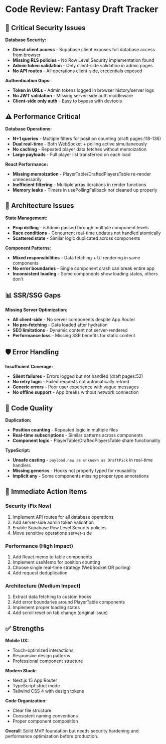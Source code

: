 # Code Review: Fantasy Draft Tracker

## 🚨 Critical Security Issues

**Database Security:**
- **Direct client access** - Supabase client exposes full database access from browser
- **Missing RLS policies** - No Row Level Security implementation found
- **Admin token validation** - Only client-side validation in admin pages
- **No API routes** - All operations client-side, credentials exposed

**Authentication Gaps:**
- **Token in URLs** - Admin tokens logged in browser history/server logs
- **No JWT validation** - Missing server-side auth middleware
- **Client-side only auth** - Easy to bypass with devtools

## ⚠️ Performance Critical

**Database Operations:**
- **N+1 queries** - Multiple filters for position counting (draft pages:118-136)
- **Dual real-time** - Both WebSocket + polling active simultaneously
- **No caching** - Repeated player data fetches without memoization
- **Large payloads** - Full player list transferred on each load

**React Performance:**
- **Missing memoization** - PlayerTable/DraftedPlayersTable re-render unnecessarily
- **Inefficient filtering** - Multiple array iterations in render functions
- **Memory leaks** - Timers in usePollingFallback not cleaned up properly

## 🔧 Architecture Issues

**State Management:**
- **Prop drilling** - isAdmin passed through multiple component levels
- **Race conditions** - Concurrent real-time updates not handled atomically
- **Scattered state** - Similar logic duplicated across components

**Component Patterns:**
- **Mixed responsibilities** - Data fetching + UI rendering in same components
- **No error boundaries** - Single component crash can break entire app
- **Inconsistent loading** - Some components show loading states, others don't

## 📊 SSR/SSG Gaps

**Missing Server Optimization:**
- **All client-side** - No server components despite App Router
- **No pre-fetching** - Data loaded after hydration
- **SEO limitations** - Dynamic content not server-rendered
- **Performance loss** - Missing SSR benefits for static content

## 🛡️ Error Handling

**Insufficient Coverage:**
- **Silent failures** - Errors logged but not handled (draft pages:52)
- **No retry logic** - Failed requests not automatically retried
- **Generic errors** - Poor user experience with vague messages
- **No offline support** - App breaks without network connection

## 🔄 Code Quality

**Duplication:**
- **Position counting** - Repeated logic in multiple files
- **Real-time subscriptions** - Similar patterns across components
- **Component logic** - PlayerTable/DraftedPlayersTable share functionality

**TypeScript:**
- **Unsafe casting** - `payload.new as unknown as DraftPick` in real-time handlers
- **Missing generics** - Hooks not properly typed for reusability
- **Implicit any** - Some components missing proper type annotations

## 🚀 Immediate Action Items

### Security (Fix Now)
1. Implement API routes for all database operations
2. Add server-side admin token validation
3. Enable Supabase Row Level Security policies
4. Move sensitive operations server-side

### Performance (High Impact)
1. Add React.memo to table components
2. Implement useMemo for position counting
3. Choose single real-time strategy (WebSocket OR polling)
4. Add request deduplication

### Architecture (Medium Impact)
1. Extract data fetching to custom hooks
2. Add error boundaries around PlayerTable components
3. Implement proper loading states
4. Add scroll reset on tab change (original issue)

## ✅ Strengths

**Mobile UX:**
- Touch-optimized interactions
- Responsive design patterns
- Professional component structure

**Modern Stack:**
- Next.js 15 App Router
- TypeScript strict mode
- Tailwind CSS 4 with design tokens

**Code Organization:**
- Clear file structure
- Consistent naming conventions
- Proper component composition

**Overall**: Solid MVP foundation but needs security hardening and performance optimization before production.